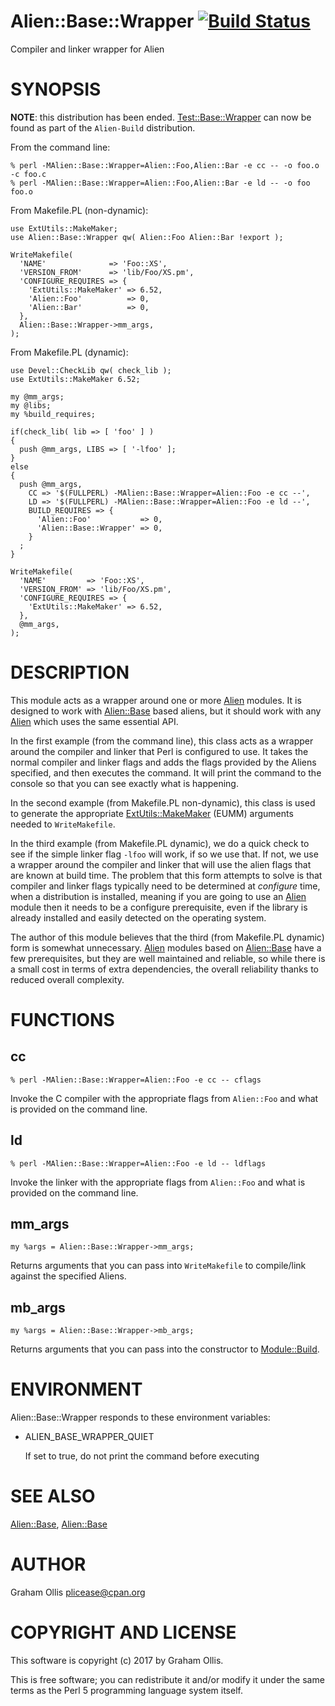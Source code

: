 # Alien::Base::Wrapper [![Build Status](https://secure.travis-ci.org/plicease/Alien-Base-Wrapper.png)](http://travis-ci.org/plicease/Alien-Base-Wrapper)

Compiler and linker wrapper for Alien

# SYNOPSIS

**NOTE**: this distribution has been ended.  [Test::Base::Wrapper](https://metacpan.org/pod/Test::Base::Wrapper) can now be found as part of the `Alien-Build` distribution.

From the command line:

    % perl -MAlien::Base::Wrapper=Alien::Foo,Alien::Bar -e cc -- -o foo.o -c foo.c
    % perl -MAlien::Base::Wrapper=Alien::Foo,Alien::Bar -e ld -- -o foo foo.o

From Makefile.PL (non-dynamic):

    use ExtUtils::MakeMaker;
    use Alien::Base::Wrapper qw( Alien::Foo Alien::Bar !export );
    
    WriteMakefile(
      'NAME'              => 'Foo::XS',
      'VERSION_FROM'      => 'lib/Foo/XS.pm',
      'CONFIGURE_REQUIRES => {
        'ExtUtils::MakeMaker' => 6.52,
        'Alien::Foo'          => 0,
        'Alien::Bar'          => 0,
      },
      Alien::Base::Wrapper->mm_args,
    );

From Makefile.PL (dynamic):

    use Devel::CheckLib qw( check_lib );
    use ExtUtils::MakeMaker 6.52;
    
    my @mm_args;
    my @libs;
    my %build_requires;
    
    if(check_lib( lib => [ 'foo' ] )
    {
      push @mm_args, LIBS => [ '-lfoo' ];
    }
    else
    {
      push @mm_args,
        CC => '$(FULLPERL) -MAlien::Base::Wrapper=Alien::Foo -e cc --',
        LD => '$(FULLPERL) -MAlien::Base::Wrapper=Alien::Foo -e ld --',
        BUILD_REQUIRES => {
          'Alien::Foo'           => 0,
          'Alien::Base::Wrapper' => 0,
        }
      ;
    }

    WriteMakefile(
      'NAME'         => 'Foo::XS',
      'VERSION_FROM' => 'lib/Foo/XS.pm',
      'CONFIGURE_REQUIRES => {
        'ExtUtils::MakeMaker' => 6.52,
      },
      @mm_args,
    );

# DESCRIPTION

This module acts as a wrapper around one or more [Alien](https://metacpan.org/pod/Alien) modules.  It is designed to work
with [Alien::Base](https://metacpan.org/pod/Alien::Base) based aliens, but it should work with any [Alien](https://metacpan.org/pod/Alien) which uses the same
essential API.

In the first example (from the command line), this class acts as a wrapper around the
compiler and linker that Perl is configured to use.  It takes the normal compiler and
linker flags and adds the flags provided by the Aliens specified, and then executes the
command.  It will print the command to the console so that you can see exactly what is
happening.

In the second example (from Makefile.PL non-dynamic), this class is used to generate the
appropriate [ExtUtils::MakeMaker](https://metacpan.org/pod/ExtUtils::MakeMaker) (EUMM) arguments needed to `WriteMakefile`.

In the third example (from Makefile.PL dynamic), we do a quick check to see if the simple
linker flag `-lfoo` will work, if so we use that.  If not, we use a wrapper around the
compiler and linker that will use the alien flags that are known at build time.  The
problem that this form attempts to solve is that compiler and linker flags typically
need to be determined at _configure_ time, when a distribution is installed, meaning
if you are going to use an [Alien](https://metacpan.org/pod/Alien) module then it needs to be a configure prerequisite,
even if the library is already installed and easily detected on the operating system.

The author of this module believes that the third (from Makefile.PL dynamic) form is
somewhat unnecessary.  [Alien](https://metacpan.org/pod/Alien) modules based on [Alien::Base](https://metacpan.org/pod/Alien::Base) have a few prerequisites,
but they are well maintained and reliable, so while there is a small cost in terms of extra
dependencies, the overall reliability thanks to reduced overall complexity.

# FUNCTIONS

## cc

    % perl -MAlien::Base::Wrapper=Alien::Foo -e cc -- cflags

Invoke the C compiler with the appropriate flags from `Alien::Foo` and what
is provided on the command line.

## ld

    % perl -MAlien::Base::Wrapper=Alien::Foo -e ld -- ldflags

Invoke the linker with the appropriate flags from `Alien::Foo` and what
is provided on the command line.

## mm\_args

    my %args = Alien::Base::Wrapper->mm_args;

Returns arguments that you can pass into `WriteMakefile` to compile/link against
the specified Aliens.

## mb\_args

    my %args = Alien::Base::Wrapper->mb_args;

Returns arguments that you can pass into the constructor to [Module::Build](https://metacpan.org/pod/Module::Build).

# ENVIRONMENT

Alien::Base::Wrapper responds to these environment variables:

- ALIEN\_BASE\_WRAPPER\_QUIET

    If set to true, do not print the command before executing

# SEE ALSO

[Alien::Base](https://metacpan.org/pod/Alien::Base), [Alien::Base](https://metacpan.org/pod/Alien::Base)

# AUTHOR

Graham Ollis <plicease@cpan.org>

# COPYRIGHT AND LICENSE

This software is copyright (c) 2017 by Graham Ollis.

This is free software; you can redistribute it and/or modify it under
the same terms as the Perl 5 programming language system itself.
